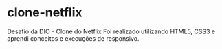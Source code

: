 # clone-netflix
Desafio da DIO - Clone do Netflix
Foi realizado utilizando HTML5, CSS3 e aprendi conceitos e execuções de responsivo. 
